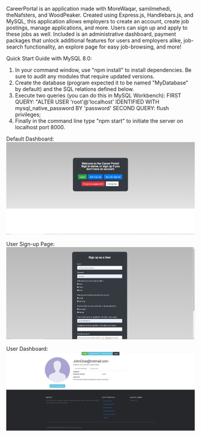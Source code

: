 CareerPortal is an application made with MoreWaqar, samilmehedi, theNafsters, and WoodPeaker. Created using Express.js, Handlebars.js, and MySQL, this application allows employers to create an account, create job postings, manage applications, and more. Users can sign up and apply to these jobs as well. Included is an administrative dashboard, payment packages that unlock additional features for users and employers alike, job-search functionality, an explore page for easy job-browsing, and more!

Quick Start Guide with MySQL 8.0:

1. In your command window, use "npm install" to install dependencies. Be sure to audit any modules that require updated versions.
2. Create the database (program expected it to be named "MyDatabase" by default) and the SQL relations defined below.
3. Execute two queries (you can do this in MySQL Workbench):
   FIRST QUERY:
   "ALTER USER 'root'@'localhost' IDENTIFIED WITH mysql_native_password BY 'password'
   SECOND QUERY:
   flush privileges;
4. Finally in the command line type "npm start" to initiate the server on localhost port 8000.

Default Dashboard:
![Alt text](https://github.com/gregtuc/CareerPortal/blob/master/readmepics/pic_1.PNG?raw=true "Title")

User Sign-up Page:
![Alt text](https://github.com/gregtuc/CareerPortal/blob/master/readmepics/pic_2.PNG?raw=true "Title")

User Dashboard: 
![Alt text](https://github.com/gregtuc/CareerPortal/blob/master/readmepics/pic_3.PNG?raw=true "Title")
